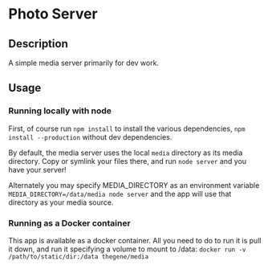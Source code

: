 # Photo Server

## Description
A simple media server primarily for dev work.

## Usage

### Running locally with node
First, of course run `npm install` to install the various dependencies, `npm install --production` without dev dependencies.

By default, the media server uses the local `media` directory as its media directory. Copy or symlink your files there, and run `node server` and you have your server!

Alternately you may specify MEDIA_DIRECTORY as an environment variable `MEDIA_DIRECTORY=/data/media node server` and the app will use that directory as your media source.

### Running as a Docker container
This app is available as a docker container. All you need to do to run it is pull it down, and run it specifying a volume to mount to /data: `docker run -v /path/to/static/dir:/data thegene/media`
